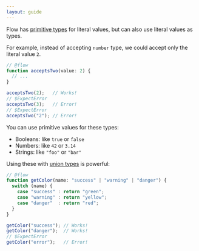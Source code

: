 ```yaml
---
layout: guide
---
```


Flow has [primitive types](../primitives/) for
literal values, but can also use literal values as types.

For example, instead of accepting `number` type, we could accept only the
literal value `2`.

```js
// @flow
function acceptsTwo(value: 2) {
  // ...
}

acceptsTwo(2);   // Works!
// $ExpectError
acceptsTwo(3);   // Error!
// $ExpectError
acceptsTwo("2"); // Error!
```

You can use primitive values for these types:

- Booleans: like `true` or `false`
- Numbers: like `42` or `3.14`
- Strings: like `"foo"` or `"bar"`

Using these with [union types](../unions/) is powerful:

```js
// @flow
function getColor(name: "success" | "warning" | "danger") {
  switch (name) {
    case "success" : return "green";
    case "warning" : return "yellow";
    case "danger"  : return "red";
  }
}

getColor("success"); // Works!
getColor("danger");  // Works!
// $ExpectError
getColor("error");   // Error!
```
